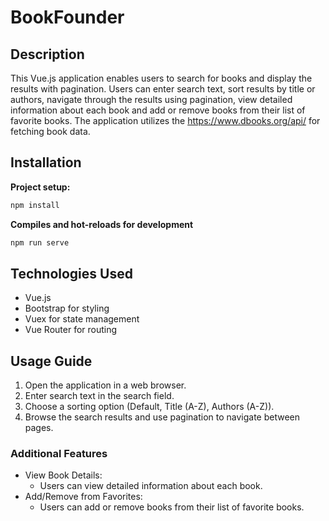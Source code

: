 # BookFounder

## Description
This Vue.js application enables users to search for books and display the results with pagination. Users can enter search text, sort results by title or authors, navigate through the results using pagination, view detailed information about each book and add or remove books from their list of favorite books. The application utilizes the https://www.dbooks.org/api/ for fetching book data.

## Installation
 **Project setup:**
   ```bash
   npm install
   ```
 **Compiles and hot-reloads for development**
   ```bash
   npm run serve
   ```

## Technologies Used
* Vue.js
* Bootstrap for styling
* Vuex for state management
* Vue Router for routing

## Usage Guide
1. Open the application in a web browser.
2. Enter search text in the search field.
3. Choose a sorting option (Default, Title (A-Z), Authors (A-Z)).
4. Browse the search results and use pagination to navigate between pages.

### Additional Features
* View Book Details:
  - Users can view detailed information about each book.
* Add/Remove from Favorites:
  - Users can add or remove books from their list of favorite books.
